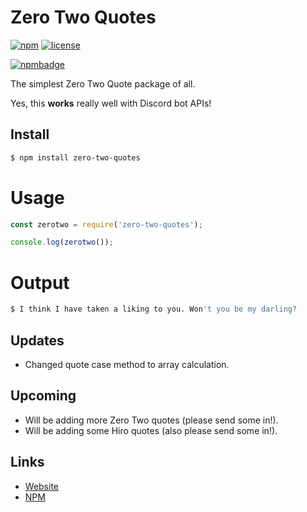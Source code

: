 # Zero Two Quotes
[![npm](https://img.shields.io/npm/v/zero-two-quotes.svg)](https://www.npmjs.com/package/zero-two-quotes)
[![license](https://img.shields.io/badge/license-MIT_License_with_anime_exception-green.svg)](https://github.com/8cy/npm-002/blob/master/LICENSEhttps://github.com/8cy/node-002/blob/master/LICENSE)

[![npmbadge](https://nodei.co/npm/zero-two-quotes.png)](https://nodei.co/npm/zero-two-quotes/)

The simplest Zero Two Quote package of all.

Yes, this **works** really well with Discord bot APIs!

## Install
```sh
$ npm install zero-two-quotes
```

# Usage
```js
const zerotwo = require('zero-two-quotes');

console.log(zerotwo());
```

# Output
```sh
$ I think I have taken a liking to you. Won't you be my darling?
```

## Updates
- Changed quote case method to array calculation.

## Upcoming
- Will be adding more Zero Two quotes (please send some in!).
- Will be adding some Hiro quotes (also please send some in!).

## Links

*   [Website](https://cyne.cf)
*   [NPM](https://npmjs.com/zero-two-quotes)

